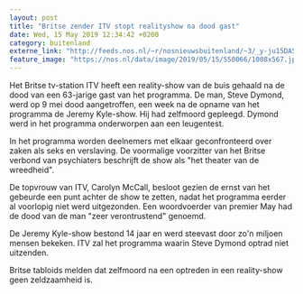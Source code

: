 ```yaml
---
layout: post
title: "Britse zender ITV stopt realityshow na dood gast"
date: Wed, 15 May 2019 12:34:42 +0200
category: buitenland
externe_link: "http://feeds.nos.nl/~r/nosnieuwsbuitenland/~3/_y-ju15DA5E/2284740"
feature_image: "https://nos.nl/data/image/2019/05/15/550066/1008x567.jpg"
---
```


<p>Het Britse tv-station ITV heeft een reality-show van de buis gehaald na de dood van een 63-jarige gast van het programma. De man, Steve Dymond, werd op 9 mei dood aangetroffen, een week na de opname van het programma de Jeremy Kyle-show. Hij had zelfmoord gepleegd. Dymond werd in het programma onderworpen aan een leugentest.</p>
<p>In het programma worden deelnemers met elkaar geconfronteerd over zaken als seks en verslaving. De voormalige voorzitter van het Britse verbond van psychiaters beschrijft de show als "het theater van de wreedheid".</p>
<p>De topvrouw van ITV, Carolyn McCall, besloot gezien de ernst van het gebeurde een punt achter de show te zetten, nadat het programma eerder al voorlopig niet werd uitgezonden. Een woordvoerder van premier May had de dood van de man "zeer verontrustend" genoemd.</p>
<p>De Jeremy Kyle-show bestond 14 jaar en werd steevast door zo'n miljoen mensen bekeken. ITV zal het programma waarin Steve Dymond optrad niet uitzenden.</p>
<p>Britse tabloids melden dat zelfmoord na een optreden in een reality-show geen zeldzaamheid is.</p><img src="http://feeds.feedburner.com/~r/nosnieuwsbuitenland/~4/_y-ju15DA5E" height="1" width="1" alt=""/>
